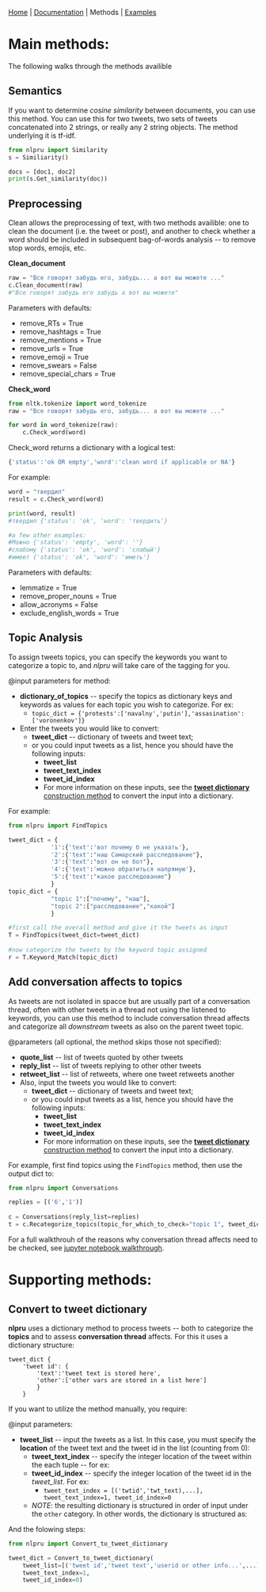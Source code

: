 [Home](../README.md) |  [Documentation](README.md) | Methods | [Examples](../examples/README.md)

# Main methods:

The following walks through the methods availible

## Semantics

If you want to determine *cosine similarity* between documents, you can use this method. You can use this for two tweets, two sets of tweets concatenated into 2 strings, or really any 2 string objects. The method underlying it is tf-idf.

```python
from nlpru import Similarity
s = Similiarity()

docs = [doc1, doc2]
print(s.Get_similarity(doc))
```

## Preprocessing

Clean allows the preprocessing of text, with two methods availible: one to clean the document (i.e. the tweet or post), and another to check whether a word should be included in subsequent bag-of-words analysis -- to remove stop words, emojis, etc.

**Clean_document**
```python
raw = "Все говорят забудь его, забудь... а вот вы можете ..."
c.Clean_document(raw)
#"Все говорят забудь его забудь а вот вы можете"
```
Parameters with defaults:
* remove_RTs = True
* remove_hashtags = True
* remove_mentions = True
* remove_urls = True
* remove_emoji = True
* remove_swears = False
* remove_special_chars = True


**Check_word**

```python
from nltk.tokenize import word_tokenize 
raw = "Все говорят забудь его, забудь... а вот вы можете ..."

for word in word_tokenize(raw):
    c.Check_word(word)
```

Check_word returns a dictionary with a logical test: 
```javascript
{'status':'ok OR empty','word':'clean word if applicable or NA'}
```

For example:
```python
word = "твердил"
result = c.Check_word(word)

print(word, result)
#твердил {'status': 'ok', 'word': 'твердить'}

#a few other examples:
#Можно {'status': 'empty', 'word': ''}
#слабому {'status': 'ok', 'word': 'слабый'}
#имеет {'status': 'ok', 'word': 'иметь'}
```
Parameters with defaults:
* lemmatize = True 
* remove_proper_nouns = True
* allow_acronyms = False 
* exclude_english_words = True

## Topic Analysis

To assign tweets topics, you can specify the keywords you want to categorize a topic to, and *nlpru* will take care of the tagging for you. 

@input parameters for method:
* **dictionary_of_topics** -- specify the topics as dictionary keys and keywords as values for each topic you wish to categorize. For ex:
    * `topic_dict = {'protests':['navalny','putin'],'assasination':['voronenkov']}`
* Enter the tweets you would like to convert: 
    * **tweet_dict** -- dictionary of tweets and tweet text;
    * or you could input tweets as a list, hence you should have the following inputs:
        * **tweet_list**
        * **tweet_text_index**
        * **tweet_id_index**
        * For more information on these inputs, see the [**tweet dictionary** construction method](#convert-to-tweet-dictionary) to convert the input into a dictionary.
    

For example: 

```python
from nlpru import FindTopics

tweet_dict = {
            '1':{'text':'вот почему б не указать'},
            '2':{'text':"наш Самарский расследование"},
            '3':{'text':"вот он не бот"},
            '4':{'text':'можно обратиться напрямую'},
            '5':{'text':"какое расследование"}
            }
topic_dict = {
            "topic 1":["почему", "наш"],
            "topic 2":["расследование","какой"]
            }

#first call the overall method and give it the tweets as input
T = FindTopics(tweet_dict=tweet_dict) 
            
#now categorize the tweets by the keyword topic assigned
r = T.Keyword_Match(topic_dict)
```
    
## Add conversation affects to topics

As tweets are not isolated in spacce but are usually part of a conversation thread, often with other tweets in a thread not using the listened to keywords, you can use this method to include conversation thread affects and categorize all *downstream* tweets as also on the parent tweet topic. 

@parameters (all optional, the method skips those not specified):
* **quote_list** -- list of tweets quoted by other tweets
* **reply_list** -- list of tweets replying to other other tweets
* **retweet_list** -- list of retweets, where one tweet retweets another
* Also, input the tweets you would like to convert: 
    * **tweet_dict** -- dictionary of tweets and tweet text;
    * or you could input tweets as a list, hence you should have the following inputs:
        * **tweet_list**
        * **tweet_text_index**
        * **tweet_id_index**
        * For more information on these inputs, see the [**tweet dictionary** construction method](#convert-to-tweet-dictionary) to convert the input into a dictionary.
    
For example, first find topics using the `FindTopics` method, then use the output dict to:

```python
from nlpru import Conversations

replies = [('6','1')]
    
c = Conversations(reply_list=replies)
t = c.Recategorize_topics(topic_for_which_to_check="topic 1", tweet_dict=tweet_dict)
```
    
For a full walkthrouh of the reasons why conversation thread affects need to be checked, see  [jupyter notebook walkthrough](../examples/Categorizing_by_topic_using_conversation_threads.ipynb).


# Supporting methods:

## Convert to tweet dictionary

**nlpru** uses a dictionary method to process tweets -- both to categorize the **topics** and to assess **conversation thread** affects. For this it uses a dictionary structure:

```
tweet_dict {
    'tweet id': {
        'text':'tweet text is stored here',
        'other':['other vars are stored in a list here']
        }  
    }
```

If you want to utilize the method manually, you require:

@input parameters:
* **tweet_list** -- input the tweets as a list. In this case, you must specify the **location** of the tweet text and the tweet id in the list (counting from 0):
    * **tweet_text_index** -- specify the integer location of the tweet within the each tuple -- for ex:
    * **tweet_id_index** -- specify the integer location of the tweet id in the *tweet_list*. For ex:
        * `tweet_text_index = [('twtid','twt_text),...], tweet_text_index=1, tweet_id_index=0`
    * *NOTE*: the resulting dictionary is structured in order of input under the `other` category. In other words, the dictionary is structured as: 
    
And the folowing steps:
    
```python
from nlpru import Convert_to_tweet_dictionary

tweet_dict = Convert_to_tweet_dictionary(
    tweet_list=[('tweet id','tweet text','userid or other info...',...),...], 
    tweet_text_index=1,
    tweet_id_index=0)
```